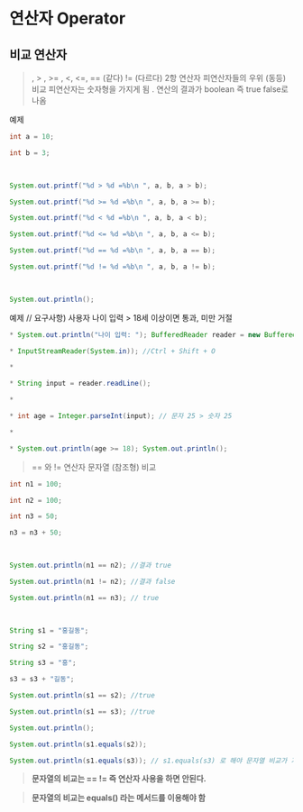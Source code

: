 # 연산자 Operator

## 비교 연산자
>   , > , >= , <, <=, == (같다) != (다르다) 
>   2항 연산자
>   피연산자들의 우위 (동등) 비교
>   피연산자는 숫자형을 가지게 됨 . 
>   연산의 결과가 boolean 즉 true false로 나옴 


예제
```java
int a = 10;

int b = 3;

  

System.out.printf("%d > %d =%b\n ", a, b, a > b);

System.out.printf("%d >= %d =%b\n ", a, b, a >= b);

System.out.printf("%d < %d =%b\n ", a, b, a < b);

System.out.printf("%d <= %d =%b\n ", a, b, a <= b);

System.out.printf("%d == %d =%b\n ", a, b, a == b);

System.out.printf("%d != %d =%b\n ", a, b, a != b);

  

System.out.println();
```

예제 // 요구사항) 사용자 나이 입력 > 18세 이상이면 통과, 미만 거절

```java
* System.out.println("나이 입력: "); BufferedReader reader = new BufferedReader(new

* InputStreamReader(System.in)); //Ctrl + Shift + O

*

* String input = reader.readLine();

*

* int age = Integer.parseInt(input); // 문자 25 > 숫자 25

*

* System.out.println(age >= 18); System.out.println();
```

> == 와 != 연산자
> 문자열 (참조형) 비교

```java
int n1 = 100;

int n2 = 100;

int n3 = 50;

n3 = n3 + 50;

  

System.out.println(n1 == n2); //결과 true

System.out.println(n1 != n2); //결과 false

System.out.println(n1 == n3); // true

  

String s1 = "홍길동";

String s2 = "홍길동";

String s3 = "홍";

s3 = s3 + "길동";

System.out.println(s1 == s2); //true

System.out.println(s1 == s3); //true

System.out.println();

System.out.println(s1.equals(s2));

System.out.println(s1.equals(s3)); // s1.equals(s3) 로 해야 문자열 비교가 가능
```

> **문자열의 비교는  ==  != 즉 연산자 사용을 하면 안된다.**

> **문자열의 비교는 equals() 라는 메서드를 이용해야 함**


